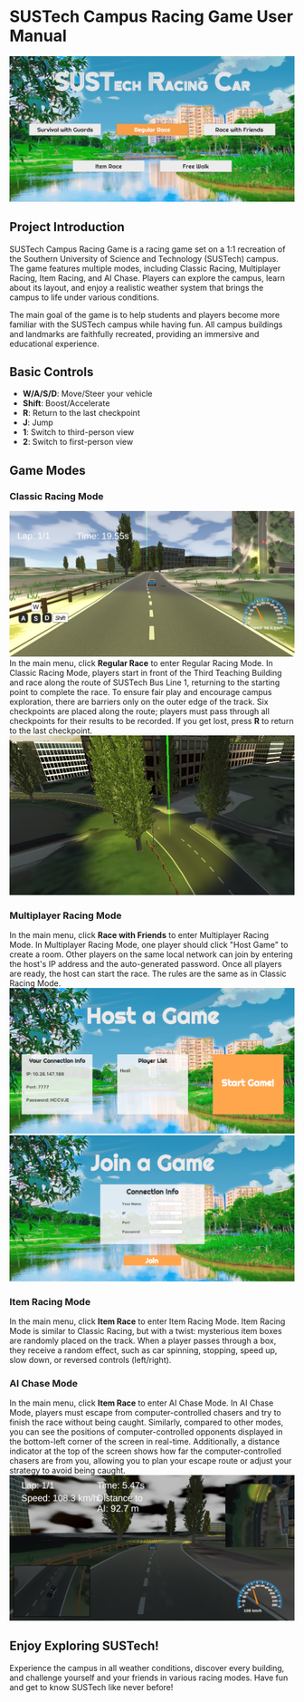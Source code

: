 # SUSTech Campus Racing Game User Manual
![landingscene](./resource/landingscene.png "landingscene")

## Project Introduction
SUSTech Campus Racing Game is a racing game set on a 1:1 recreation of the Southern University of Science and Technology (SUSTech) campus. The game features multiple modes, including Classic Racing, Multiplayer Racing, Item Racing, and AI Chase. Players can explore the campus, learn about its layout, and enjoy a realistic weather system that brings the campus to life under various conditions.

The main goal of the game is to help students and players become more familiar with the SUSTech campus while having fun. All campus buildings and landmarks are faithfully recreated, providing an immersive and educational experience.

## Basic Controls
- **W/A/S/D**: Move/Steer your vehicle
- **Shift**: Boost/Accelerate
- **R**: Return to the last checkpoint
- **J**: Jump
- **1**: Switch to third-person view
- **2**: Switch to first-person view

## Game Modes

### Classic Racing Mode
![racingscene](resource\regulargamescene.png)
In the main menu, click **Regular Race** to enter Regular Racing Mode. In Classic Racing Mode, players start in front of the Third Teaching Building and race along the route of SUSTech Bus Line 1, returning to the starting point to complete the race. To ensure fair play and encourage campus exploration, there are barriers only on the outer edge of the track. Six checkpoints are placed along the route; players must pass through all checkpoints for their results to be recorded. If you get lost, press **R** to return to the last checkpoint.
![checkpoints](./resource/checkpoint.png "checkpoint")

### Multiplayer Racing Mode
In the main menu, click **Race with Friends** to enter Multiplayer Racing Mode. In Multiplayer Racing Mode, one player should click "Host Game" to create a room. Other players on the same local network can join by entering the host's IP address and the auto-generated password. Once all players are ready, the host can start the race. The rules are the same as in Classic Racing Mode.
![hostagame](./resource/hostagame.png "hostagame")
![joinagame](./resource/joinagame.png "joinagame")



### Item Racing Mode
In the main menu, click **Item Race** to enter Item Racing Mode. Item Racing Mode is similar to Classic Racing, but with a twist: mysterious item boxes are randomly placed on the track. When a player passes through a box, they receive a random effect, such as car spinning, stopping, speed up, slow down, or reversed controls (left/right).

### AI Chase Mode
In the main menu, click **Item Race** to enter AI Chase Mode. In AI Chase Mode, players must escape from computer-controlled chasers and try to finish the race without being caught. Similarly, compared to other modes, you can see the positions of computer-controlled opponents displayed in the bottom-left corner of the screen in real-time. Additionally, a distance indicator at the top of the screen shows how far the computer-controlled chasers are from you, allowing you to plan your escape route or adjust your strategy to avoid being caught.
![joinagame](./resource/airace.png "joinagame")


## Enjoy Exploring SUSTech!
Experience the campus in all weather conditions, discover every building, and challenge yourself and your friends in various racing modes. Have fun and get to know SUSTech like never before!
